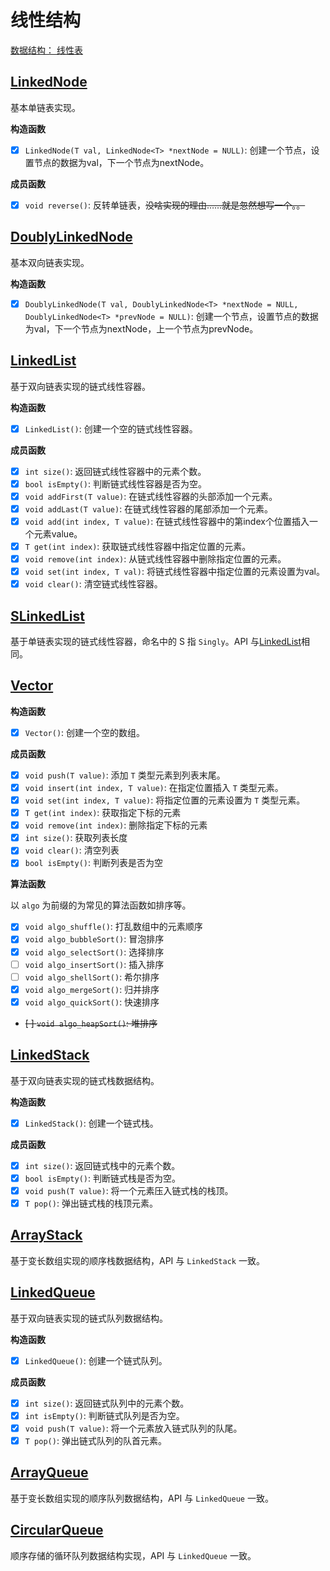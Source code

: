 # 线性结构

[数据结构： 线性表](https://xiongyuchi.top/2022/02/13/xian-xing-biao/)

## [LinkedNode](./LinearList/LinkedNode.cpp)
基本单链表实现。

**构造函数**
- [x] `LinkedNode(T val, LinkedNode<T> *nextNode = NULL)`: 创建一个节点，设置节点的数据为val，下一个节点为nextNode。

**成员函数**
- [x] `void reverse()`: 反转单链表，~~没啥实现的理由……就是忽然想写一个。。~~

## [DoublyLinkedNode](./LinearList/DoublyLinkedNode.cpp)
基本双向链表实现。

**构造函数**
- [x] `DoublyLinkedNode(T val, DoublyLinkedNode<T> *nextNode = NULL, DoublyLinkedNode<T> *prevNode = NULL)`: 创建一个节点，设置节点的数据为val，下一个节点为nextNode，上一个节点为prevNode。

## [LinkedList](./LinearList/LinkedList.cpp)
基于双向链表实现的链式线性容器。

**构造函数**
- [x] `LinkedList()`: 创建一个空的链式线性容器。

**成员函数**
- [x] `int size()`: 返回链式线性容器中的元素个数。
- [x] `bool isEmpty()`: 判断链式线性容器是否为空。
- [x] `void addFirst(T value)`: 在链式线性容器的头部添加一个元素。
- [x] `void addLast(T value)`: 在链式线性容器的尾部添加一个元素。
- [x] `void add(int index, T value)`: 在链式线性容器中的第index个位置插入一个元素value。
- [x] `T get(int index)`: 获取链式线性容器中指定位置的元素。
- [x] `void remove(int index)`: 从链式线性容器中删除指定位置的元素。
- [x] `void set(int index, T val)`: 将链式线性容器中指定位置的元素设置为val。
- [x] `void clear()`: 清空链式线性容器。

## [SLinkedList](./LinearList/SLinkedList.cpp)
基于单链表实现的链式线性容器，命名中的 S 指 `Singly`。API 与[LinkedList](./LinearList/LinkedList.cpp)相同。

## [Vector](./LinearList/Vector.cpp)

**构造函数**
- [x] `Vector()`: 创建一个空的数组。

**成员函数**
- [x] `void push(T value)`: 添加 `T` 类型元素到列表末尾。
- [x] `void insert(int index, T value)`: 在指定位置插入 `T` 类型元素。
- [x] `void set(int index, T value)`: 将指定位置的元素设置为 `T` 类型元素。
- [x] `T get(int index)`: 获取指定下标的元素
- [x] `void remove(int index)`: 删除指定下标的元素
- [x] `int size()`: 获取列表长度
- [x] `void clear()`: 清空列表
- [x] `bool isEmpty()`: 判断列表是否为空

**算法函数**

以 `algo` 为前缀的为常见的算法函数如排序等。
- [x] `void algo_shuffle()`: 打乱数组中的元素顺序
- [x] `void algo_bubbleSort()`: 冒泡排序
- [x] `void algo_selectSort()`: 选择排序
- [ ] `void algo_insertSort()`: 插入排序
- [ ] `void algo_shellSort()`: 希尔排序
- [x] `void algo_mergeSort()`: 归并排序
- [x] `void algo_quickSort()`: 快速排序
- ~~[ ] `void algo_heapSort()`: 堆排序~~

## [LinkedStack](./LinearList/LinkedStack.cpp)
基于双向链表实现的链式栈数据结构。

**构造函数**
- [x] `LinkedStack()`: 创建一个链式栈。

**成员函数**
- [x] `int size()`: 返回链式栈中的元素个数。
- [x] `bool isEmpty()`: 判断链式栈是否为空。
- [x] `void push(T value)`: 将一个元素压入链式栈的栈顶。
- [x] `T pop()`: 弹出链式栈的栈顶元素。

## [ArrayStack](./LinearList/ArrayStack.cpp)
基于变长数组实现的顺序栈数据结构，API 与 `LinkedStack` 一致。

## [LinkedQueue](./LinearList/LinkedQueue.cpp)
基于双向链表实现的链式队列数据结构。

**构造函数**
- [x] `LinkedQueue()`: 创建一个链式队列。

**成员函数**
- [x] `int size()`: 返回链式队列中的元素个数。
- [x] `int isEmpty()`: 判断链式队列是否为空。
- [x] `void push(T value)`: 将一个元素放入链式队列的队尾。
- [x] `T pop()`: 弹出链式队列的队首元素。

## [ArrayQueue](./LinearList/ArrayQueue.cpp)
基于变长数组实现的顺序队列数据结构，API 与 `LinkedQueue` 一致。

## [CircularQueue](./LinearList/CircularQueue.cpp)
顺序存储的循环队列数据结构实现，API 与 `LinkedQueue` 一致。

